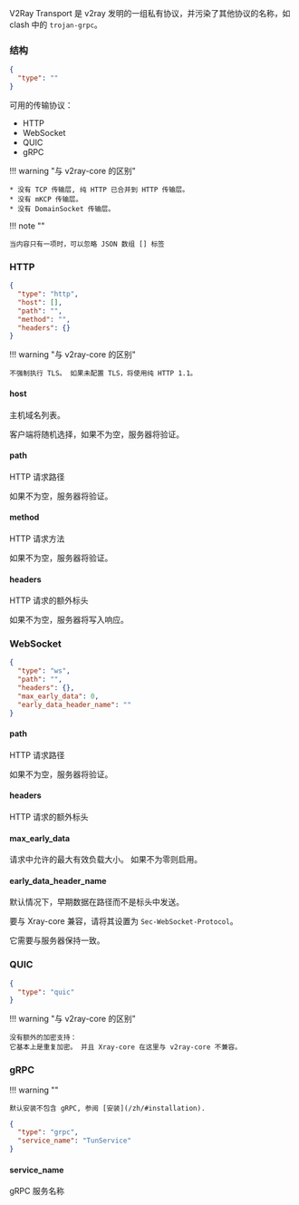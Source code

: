 V2Ray Transport 是 v2ray 发明的一组私有协议，并污染了其他协议的名称，如 clash 中的 `trojan-grpc`。

### 结构

```json
{
  "type": ""
}
```

可用的传输协议：

* HTTP
* WebSocket
* QUIC
* gRPC

!!! warning "与 v2ray-core 的区别"

    * 没有 TCP 传输层, 纯 HTTP 已合并到 HTTP 传输层。
    * 没有 mKCP 传输层。
    * 没有 DomainSocket 传输层。

!!! note ""

    当内容只有一项时，可以忽略 JSON 数组 [] 标签

### HTTP

```json
{
  "type": "http",
  "host": [],
  "path": "",
  "method": "",
  "headers": {}
}
```

!!! warning "与 v2ray-core 的区别"

    不强制执行 TLS。 如果未配置 TLS，将使用纯 HTTP 1.1。

#### host

主机域名列表。

客户端将随机选择，如果不为空，服务器将验证。

#### path

HTTP 请求路径

如果不为空，服务器将验证。

#### method

HTTP 请求方法

如果不为空，服务器将验证。

#### headers

HTTP 请求的额外标头

如果不为空，服务器将写入响应。

### WebSocket

```json
{
  "type": "ws",
  "path": "",
  "headers": {},
  "max_early_data": 0,
  "early_data_header_name": ""
}
```

#### path

HTTP 请求路径

如果不为空，服务器将验证。

#### headers

HTTP 请求的额外标头

#### max_early_data

请求中允许的最大有效负载大小。 如果不为零则启用。

#### early_data_header_name

默认情况下，早期数据在路径而不是标头中发送。

要与 Xray-core 兼容，请将其设置为 `Sec-WebSocket-Protocol`。

它需要与服务器保持一致。

### QUIC

```json
{
  "type": "quic"
}
```

!!! warning "与 v2ray-core 的区别"

    没有额外的加密支持：
    它基本上是重复加密。 并且 Xray-core 在这里与 v2ray-core 不兼容。

### gRPC

!!! warning ""

    默认安装不包含 gRPC, 参阅 [安装](/zh/#installation).

```json
{
  "type": "grpc",
  "service_name": "TunService"
}
```

#### service_name

gRPC 服务名称